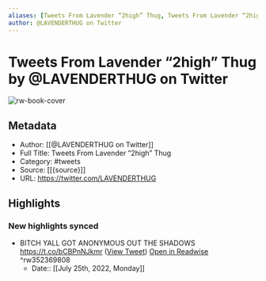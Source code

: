 ```yaml
---
aliases: [Tweets From Lavender “2high” Thug, Tweets From Lavender “2high” Thug]
author: @LAVENDERTHUG on Twitter
---
```

# Tweets From Lavender “2high” Thug by @LAVENDERTHUG on Twitter

![rw-book-cover](https://pbs.twimg.com/profile_images/1549562660991209477/K9idKF4t.jpg)

## Metadata
- Author: [[@LAVENDERTHUG on Twitter]]
- Full Title: Tweets From Lavender “2high” Thug
- Category: #tweets
- Source: [[{source}]]
- URL: https://twitter.com/LAVENDERTHUG

## Highlights
### New highlights synced
- BITCH YALL GOT ANONYMOUS OUT THE SHADOWS https://t.co/bCBPnNJkmr ([View Tweet](https://twitter.com/LAVENDERTHUG/status/1266900030029549569)) [Open in Readwise](https://readwise.io/open/352369808) ^rw352369808
    - Date:: [[July 25th, 2022, Monday]]
